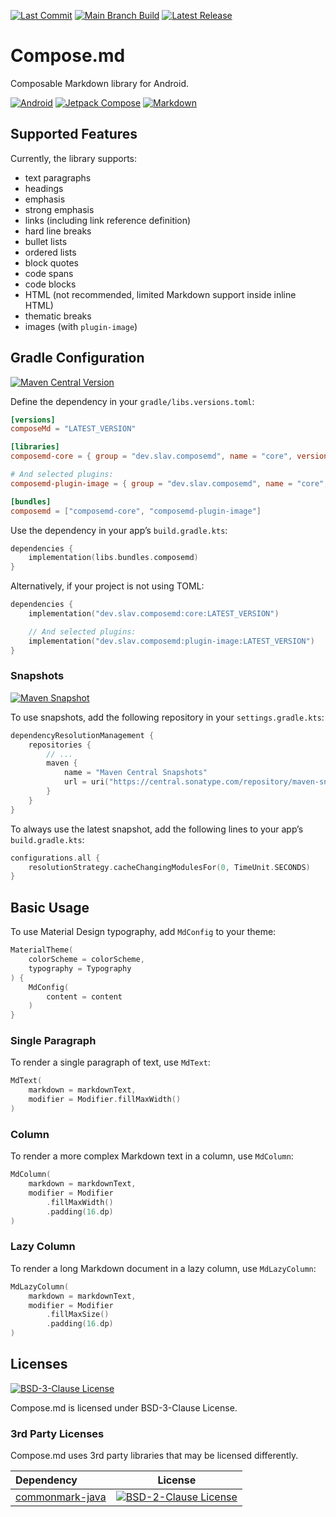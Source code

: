 [![Last Commit][badge-last-commit]][composemd-commits]
[![Main Branch Build][badge-main-status]][composemd-actions]
[![Latest Release][badge-version]][composemd-version]

# Compose.md

Composable Markdown library for Android.

[![Android][android-badge]][android]
[![Jetpack Compose][jetpack-compose-badge]][jetpack-compose]
[![Markdown][markdown-badge]][markdown]

## Supported Features

Currently, the library supports:

- text paragraphs
- headings
- emphasis
- strong emphasis
- links (including link reference definition)
- hard line breaks
- bullet lists
- ordered lists
- block quotes
- code spans
- code blocks
- HTML (not recommended, limited Markdown support inside inline HTML)
- thematic breaks
- images (with `plugin-image`)

## Gradle Configuration

[![Maven Central Version][badge-maven-central]][maven-central-search]

Define the dependency in your `gradle/libs.versions.toml`:

```toml
[versions]
composeMd = "LATEST_VERSION"

[libraries]
composemd-core = { group = "dev.slav.composemd", name = "core", version.ref = "composeMd" }

# And selected plugins:
composemd-plugin-image = { group = "dev.slav.composemd", name = "core", version.ref = "composeMd" }

[bundles]
composemd = ["composemd-core", "composemd-plugin-image"]
```

Use the dependency in your app’s `build.gradle.kts`:

```kotlin
dependencies {
    implementation(libs.bundles.composemd)
}
```

Alternatively, if your project is not using TOML:

```kotlin
dependencies {
    implementation("dev.slav.composemd:core:LATEST_VERSION")

    // And selected plugins:
    implementation("dev.slav.composemd:plugin-image:LATEST_VERSION")
}
```

### Snapshots

[![Maven Snapshot][badge-snapshot]][maven-central-snapshots]

To use snapshots, add the following repository in your `settings.gradle.kts`:
```kotlin
dependencyResolutionManagement {
    repositories {
        // ...
        maven {
            name = "Maven Central Snapshots"
            url = uri("https://central.sonatype.com/repository/maven-snapshots/")
        }
    }
}
```

To always use the latest snapshot, add the following lines to your app’s `build.gradle.kts`:

```kotlin
configurations.all {
    resolutionStrategy.cacheChangingModulesFor(0, TimeUnit.SECONDS)
}
```

## Basic Usage

To use Material Design typography, add `MdConfig` to your theme:

```kotlin
MaterialTheme(
    colorScheme = colorScheme,
    typography = Typography
) {
    MdConfig(
        content = content
    )
}
```

### Single Paragraph

To render a single paragraph of text, use `MdText`:

```kotlin
MdText(
    markdown = markdownText,
    modifier = Modifier.fillMaxWidth()
)
```

### Column

To render a more complex Markdown text in a column, use `MdColumn`:

```kotlin
MdColumn(
    markdown = markdownText,
    modifier = Modifier
        .fillMaxWidth()
        .padding(16.dp)
)
```

### Lazy Column

To render a long Markdown document in a lazy column, use `MdLazyColumn`:

```kotlin
MdLazyColumn(
    markdown = markdownText,
    modifier = Modifier
        .fillMaxSize()
        .padding(16.dp)
)
```

## Licenses

[![BSD-3-Clause License][badge-license]][composemd-license]

Compose.md is licensed under BSD-3-Clause License.

### 3rd Party Licenses

Compose.md uses 3rd party libraries that may be licensed differently.

| Dependency        |                                      License                                      |
|:------------------|:---------------------------------------------------------------------------------:|
| [commonmark-java] | [![BSD-2-Clause License][commonmark-java-badge-license]][commonmark-java-license] |


[composemd-commits]: https://github.com/slav-dev/compose-md/commits/main/
[composemd-actions]: https://github.com/slav-dev/compose-md/actions
[composemd-version]: https://github.com/slav-dev/compose-md/releases
[composemd-license]: https://github.com/slav-dev/compose-md/blob/main/LICENSE

[badge-last-commit]: https://img.shields.io/github/last-commit/slav-dev/compose-md/main?style=for-the-badge
[badge-main-status]: https://img.shields.io/github/check-runs/slav-dev/compose-md/main?style=for-the-badge&label=main
[badge-version]: https://img.shields.io/github/v/release/slav-dev/compose-md?include_prereleases&style=for-the-badge&label=version
[badge-maven-central]: https://img.shields.io/maven-central/v/dev.slav.composemd/core?style=for-the-badge
[badge-snapshot]: https://img.shields.io/maven-metadata/v?metadataUrl=https%3A%2F%2Fcentral.sonatype.com%2Frepository%2Fmaven-snapshots%2Fdev%2Fslav%2Fcomposemd%2Fcore%2Fmaven-metadata.xml&style=for-the-badge&label=snapshot
[badge-license]: https://img.shields.io/github/license/slav-dev/compose-md?style=for-the-badge

[maven-central-search]: https://central.sonatype.com/search?namespace=dev.slav.composemd&sort=name
[maven-central-snapshots]: https://central.sonatype.com/service/rest/repository/browse/maven-snapshots/dev/slav/composemd/

[android]: https://developer.android.com/
[android-badge]: https://img.shields.io/badge/Android-8A2BE2?style=for-the-badge&logo=android&color=gray

[jetpack-compose]: https://developer.android.com/compose
[jetpack-compose-badge]: https://img.shields.io/badge/Jetpack_Compose-8A2BE2?style=for-the-badge&logo=jetpackcompose&color=gray

[markdown]: https://en.wikipedia.org/wiki/Markdown
[markdown-badge]: https://img.shields.io/badge/Markdown-8A2BE2?style=for-the-badge&logo=markdown&color=gray

[commonmark-java]: https://github.com/commonmark/commonmark-java
[commonmark-java-license]: https://github.com/commonmark/commonmark-java/blob/main/LICENSE.txt
[commonmark-java-badge-license]: https://img.shields.io/github/license/commonmark/commonmark-java?style=for-the-badge

